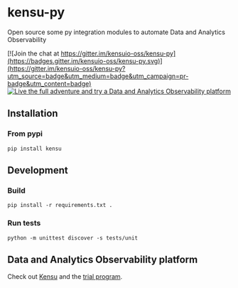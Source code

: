 # kensu-py
Open source some py integration modules to automate Data and Analytics Observability

[![Join the chat at https://gitter.im/kensuio-oss/kensu-py](https://badges.gitter.im/kensuio-oss/kensu-py.svg)](https://gitter.im/kensuio-oss/kensu-py?utm_source=badge&utm_medium=badge&utm_campaign=pr-badge&utm_content=badge)
[![Live the full adventure and try a Data and Analytics Observability platform](https://img.shields.io/static/v1?label=Platform&message=Try%20Kensu&color=blue)](https://hubs.li/H0M3Jrd0)

## Installation

### From pypi

`pip install kensu`


## Development

### Build

`pip install -r requirements.txt .`

### Run tests

`python -m unittest discover -s tests/unit`

## Data and Analytics Observability platform

Check out [Kensu](https://kensu.io) and the [trial program](https://hubs.li/H0M3Jrd0).
